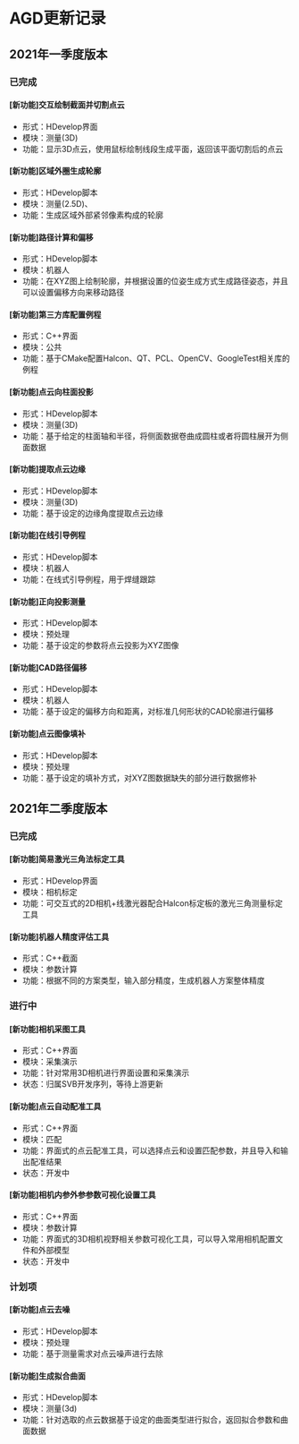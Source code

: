 # AGD更新记录
## 2021年一季度版本
### 已完成

#### [新功能]交互绘制截面并切割点云
- 形式：HDevelop界面
- 模块：测量(3D)
- 功能：显示3D点云，使用鼠标绘制线段生成平面，返回该平面切割后的点云

#### [新功能]区域外圈生成轮廓
- 形式：HDevelop脚本
- 模块：测量(2.5D)、
- 功能：生成区域外部紧邻像素构成的轮廓

#### [新功能]路径计算和偏移
- 形式：HDevelop脚本
- 模块：机器人
- 功能：在XYZ图上绘制轮廓，并根据设置的位姿生成方式生成路径姿态，并且可以设置偏移方向来移动路径

#### [新功能]第三方库配置例程
- 形式：C++界面
- 模块：公共 
- 功能：基于CMake配置Halcon、QT、PCL、OpenCV、GoogleTest相关库的例程

#### [新功能]点云向柱面投影
- 形式：HDevelop脚本
- 模块：测量(3D)
- 功能：基于给定的柱面轴和半径，将侧面数据卷曲成圆柱或者将圆柱展开为侧面数据

#### [新功能]提取点云边缘
- 形式：HDevelop脚本
- 模块：测量(3D)
- 功能：基于设定的边缘角度提取点云边缘

#### [新功能]在线引导例程
- 形式：HDevelop脚本
- 模块：机器人
- 功能：在线式引导例程，用于焊缝跟踪

#### [新功能]正向投影测量
- 形式：HDevelop脚本
- 模块：预处理
- 功能：基于设定的参数将点云投影为XYZ图像

#### [新功能]CAD路径偏移
- 形式：HDevelop脚本
- 模块：机器人
- 功能：基于设定的偏移方向和距离，对标准几何形状的CAD轮廓进行偏移

#### [新功能]点云图像填补
- 形式：HDevelop脚本
- 模块：预处理
- 功能：基于设定的填补方式，对XYZ图数据缺失的部分进行数据修补

## 2021年二季度版本
### 已完成

#### [新功能]简易激光三角法标定工具
- 形式：HDevelop界面
- 模块：相机标定
- 功能：可交互式的2D相机+线激光器配合Halcon标定板的激光三角测量标定工具

#### [新功能]机器人精度评估工具
- 形式：C++截面
- 模块：参数计算
- 功能：根据不同的方案类型，输入部分精度，生成机器人方案整体精度

### 进行中

#### [新功能]相机采图工具
- 形式：C++界面
- 模块：采集演示
- 功能：针对常用3D相机进行界面设置和采集演示
- 状态：归属SVB开发序列，等待上游更新

#### [新功能]点云自动配准工具
- 形式：C++界面
- 模块：匹配
- 功能：界面式的点云配准工具，可以选择点云和设置匹配参数，并且导入和输出配准结果
- 状态：开发中

#### [新功能]相机内参外参参数可视化设置工具
- 形式：C++界面
- 模块：参数计算
- 功能：界面式的3D相机视野相关参数可视化工具，可以导入常用相机配置文件和外部模型
- 状态：开发中

### 计划项
#### [新功能]点云去噪
- 形式：HDevelop脚本
- 模块：预处理
- 功能：基于测量需求对点云噪声进行去除

#### [新功能]生成拟合曲面
- 形式：HDevelop脚本
- 模块：测量(3d)
- 功能：针对选取的点云数据基于设定的曲面类型进行拟合，返回拟合参数和曲面数据


